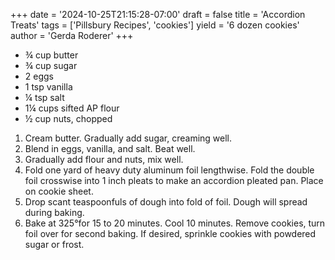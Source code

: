 +++
date = '2024-10-25T21:15:28-07:00'
draft = false
title = 'Accordion Treats'
tags = ['Pillsbury Recipes', 'cookies']
yield = '6 dozen cookies'
author = 'Gerda Roderer'
+++

* ¾ cup butter
* ¾ cup sugar
* 2 eggs
* 1 tsp vanilla
* ¼ tsp salt
* 1¼ cups sifted AP flour
* ½ cup nuts, chopped

1. Cream butter. Gradually add sugar, creaming well.
2. Blend in eggs, vanilla, and salt. Beat well.
3. Gradually add flour and nuts, mix well.
4. Fold one yard of heavy duty aluminum foil lengthwise. Fold the double foil crosswise into 1 inch pleats to make an accordion pleated pan. Place on cookie sheet.
5. Drop scant teaspoonfuls of dough into fold of foil. Dough will spread during baking.
6. Bake at 325°for 15 to 20 minutes. Cool 10 minutes. Remove cookies, turn foil over for second baking. If desired, sprinkle cookies with powdered sugar or frost.